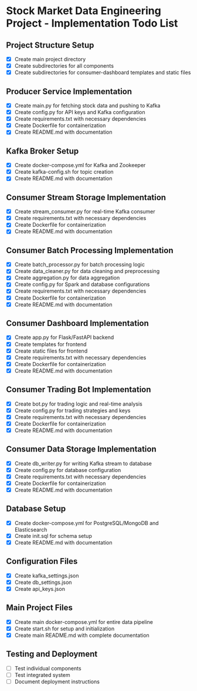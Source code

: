 # Stock Market Data Engineering Project - Implementation Todo List

## Project Structure Setup
- [x] Create main project directory
- [x] Create subdirectories for all components
- [x] Create subdirectories for consumer-dashboard templates and static files

## Producer Service Implementation
- [x] Create main.py for fetching stock data and pushing to Kafka
- [x] Create config.py for API keys and Kafka configuration
- [x] Create requirements.txt with necessary dependencies
- [x] Create Dockerfile for containerization
- [x] Create README.md with documentation

## Kafka Broker Setup
- [x] Create docker-compose.yml for Kafka and Zookeeper
- [x] Create kafka-config.sh for topic creation
- [x] Create README.md with documentation

## Consumer Stream Storage Implementation
- [x] Create stream_consumer.py for real-time Kafka consumer
- [x] Create requirements.txt with necessary dependencies
- [x] Create Dockerfile for containerization
- [x] Create README.md with documentation

## Consumer Batch Processing Implementation
- [x] Create batch_processor.py for batch processing logic
- [x] Create data_cleaner.py for data cleaning and preprocessing
- [x] Create aggregation.py for data aggregation
- [x] Create config.py for Spark and database configurations
- [x] Create requirements.txt with necessary dependencies
- [x] Create Dockerfile for containerization
- [x] Create README.md with documentation

## Consumer Dashboard Implementation
- [x] Create app.py for Flask/FastAPI backend
- [x] Create templates for frontend
- [x] Create static files for frontend
- [x] Create requirements.txt with necessary dependencies
- [x] Create Dockerfile for containerization
- [x] Create README.md with documentation

## Consumer Trading Bot Implementation
- [x] Create bot.py for trading logic and real-time analysis
- [x] Create config.py for trading strategies and keys
- [x] Create requirements.txt with necessary dependencies
- [x] Create Dockerfile for containerization
- [x] Create README.md with documentation

## Consumer Data Storage Implementation
- [x] Create db_writer.py for writing Kafka stream to database
- [x] Create config.py for database configuration
- [x] Create requirements.txt with necessary dependencies
- [x] Create Dockerfile for containerization
- [x] Create README.md with documentation

## Database Setup
- [x] Create docker-compose.yml for PostgreSQL/MongoDB and Elasticsearch
- [x] Create init.sql for schema setup
- [x] Create README.md with documentation

## Configuration Files
- [x] Create kafka_settings.json
- [x] Create db_settings.json
- [x] Create api_keys.json

## Main Project Files
- [x] Create main docker-compose.yml for entire data pipeline
- [x] Create start.sh for setup and initialization
- [x] Create main README.md with complete documentation

## Testing and Deployment
- [ ] Test individual components
- [ ] Test integrated system
- [ ] Document deployment instructions
